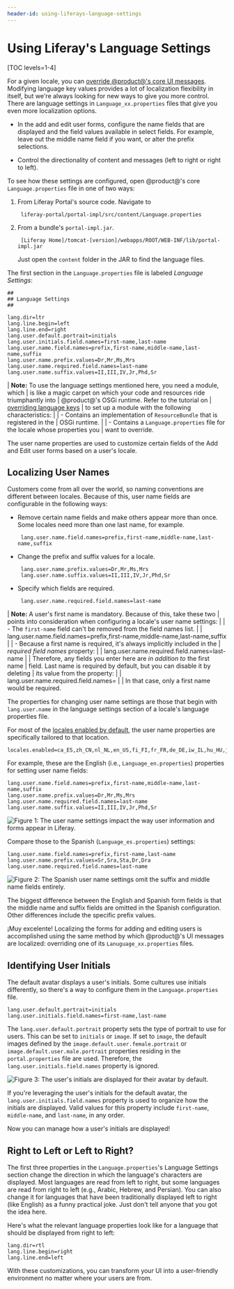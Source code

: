 ```yaml
---
header-id: using-liferays-language-settings
---
```


# Using Liferay's Language Settings

[TOC levels=1-4]

For a given locale, you can
[override @product@'s core UI messages](/docs/7-1/tutorials/-/knowledge_base/t/overriding-language-keys).
Modifying language key values provides a lot of localization flexibility in
itself, but we're always looking for new ways to give you more control. There
are language settings in `Language_xx.properties` files that give you even more
localization options.

-  In the add and edit user forms, configure the name fields that are displayed
   and the field values available in select fields. For example, leave out the
   middle name field if you want, or alter the prefix selections.

-  Control the directionality of content and messages (left to right or
   right to left).

To see how these settings are configured, open @product@'s core
`Language.properties` file in one of two ways:

1. From Liferay Portal's source code. Navigate to 

        liferay-portal/portal-impl/src/content/Language.properties

2. From a bundle's `portal-impl.jar`.

        [Liferay Home]/tomcat-[version]/webapps/ROOT/WEB-INF/lib/portal-impl.jar

    Just open the `content` folder in the JAR to find the language files.

The first section in the `Language.properties` file is labeled *Language
Settings*: 

    ##
    ## Language Settings
    ##

    lang.dir=ltr
    lang.line.begin=left
    lang.line.end=right
    lang.user.default.portrait=initials
    lang.user.initials.field.names=first-name,last-name
    lang.user.name.field.names=prefix,first-name,middle-name,last-name,suffix
    lang.user.name.prefix.values=Dr,Mr,Ms,Mrs
    lang.user.name.required.field.names=last-name
    lang.user.name.suffix.values=II,III,IV,Jr,Phd,Sr

| **Note:** To use the language settings mentioned here, you need a module, which
| is like a magic carpet on which your code and resources ride triumphantly into
| @product@'s OSGi runtime. Refer to the tutorial on
| [overriding language keys](/docs/7-1/tutorials/-/knowledge_base/t/overriding-language-keys)
| to set up a module with the following characteristics:
| 
| -  Contains an implementation of `ResourceBundle` that is registered in the
|    OSGi runtime.
| 
| -  Contains a `Language.properties` file for the locale whose properties you
|    want to override.

The user name properties are used to customize certain fields of the Add and
Edit user forms based on a user's locale.

## Localizing User Names

Customers come from all over the world, so naming conventions are different
between locales. Because of this, user name fields are configurable in the
following ways:

-  Remove certain name fields and make others appear more than once. Some
   locales need more than one last name, for example.

        lang.user.name.field.names=prefix,first-name,middle-name,last-name,suffix

-  Change the prefix and suffix values for a locale.

        lang.user.name.prefix.values=Dr,Mr,Ms,Mrs
        lang.user.name.suffix.values=II,III,IV,Jr,Phd,Sr

-  Specify which fields are required.

        lang.user.name.required.field.names=last-name

| **Note:** A user's first name is mandatory. Because of this, take these two
| points into consideration when configuring a locale's user name settings:
| 
| - The `first-name` field can't be removed from the field names list.
| 
|         lang.user.name.field.names=prefix,first-name,middle-name,last-name,suffix
| 
| - Because a first name is required, it's always implicitly included in the
|   *required field names* property:
| 
|         lang.user.name.required.field.names=last-name
| 
|     Therefore, any fields you enter here are *in addition to* the first name
|     field. Last name is required by default, but you can disable it by deleting
|     its value from the property:
| 
|         lang.user.name.required.field.names=
| 
|     In that case, only a first name would be required.

The properties for changing user name settings are those that begin with
`lang.user.name` in the language settings section of a locale's language
properties file.

For most of the
[locales enabled by default](@platform-ref@/7.1-latest/propertiesdoc/portal.properties.html#Languages%20and%20Time%20Zones),
the user name properties are specifically tailored to that location.

    locales.enabled=ca_ES,zh_CN,nl_NL,en_US,fi_FI,fr_FR,de_DE,iw_IL,hu_HU,ja_JP,pt_BR,es_ES

For example, these are the English (i.e., `Language_en.properties`) properties
for setting user name fields:

    lang.user.name.field.names=prefix,first-name,middle-name,last-name,suffix
    lang.user.name.prefix.values=Dr,Mr,Ms,Mrs
    lang.user.name.required.field.names=last-name
    lang.user.name.suffix.values=II,III,IV,Jr,Phd,Sr

![Figure 1: The user name settings impact the way user information and forms appear in Liferay.](../../images/english-user-name-fields.png)

Compare those to the Spanish (`Language_es.properties`) settings:

    lang.user.name.field.names=prefix,first-name,last-name
    lang.user.name.prefix.values=Sr,Sra,Sta,Dr,Dra
    lang.user.name.required.field.names=last-name

![Figure 2: The Spanish user name settings omit the suffix and middle name fields entirely.](../../images/spanish-user-name-fields.png)

The biggest difference between the English and Spanish form fields is that the
middle name and suffix fields are omitted in the Spanish configuration. Other
differences include the specific prefix values.

¡Muy excelente! Localizing the forms for adding and editing users is
accomplished using the same method by which @product@'s UI messages are
localized: overriding one of its `Lanuguage_xx.properties` files.

## Identifying User Initials

The default avatar displays a user's initials. Some cultures use initials
differently, so there's a way to configure them in the `Language.properties`
file.

    lang.user.default.portrait=initials
    lang.user.initials.field.names=first-name,last-name

The `lang.user.default.portrait` property sets the type of portrait to use for
users. This can be set to `initials` or `image`. If set to `image`, the default
images defined by the `image.default.user.female.portrait` or
`image.default.user.male.portrait` properties residing in the
`portal.properties` file are used. Therefore, the
`lang.user.initials.field.names` property is ignored.

![Figure 3: The user's initials are displayed for their avatar by default.](../../images/initials-avatar.png)

If you're leveraging the user's initials for the default avatar, the
`lang.user.initials.field.names` property is used to organize how the initials
are displayed. Valid values for this property include `first-name`,
`middle-name`, and `last-name`, in any order.

Now you can manage how a user's initials are displayed!

## Right to Left or Left to Right?

The first three properties in the `Language.properties`'s Language Settings
section change the direction in which the language's characters are displayed.
Most languages are read from left to right, but some languages are read from
right to left (e.g., Arabic, Hebrew, and Persian). You can also change it for
languages that have been traditionally displayed left to right (like English) as
a funny practical joke. Just don't tell anyone that you got the idea here.

Here's what the relevant language properties look like for a language that
should be displayed from right to left:

    lang.dir=rtl
    lang.line.begin=right
    lang.line.end=left

With these customizations, you can transform your UI into a user-friendly
environment no matter where your users are from.

